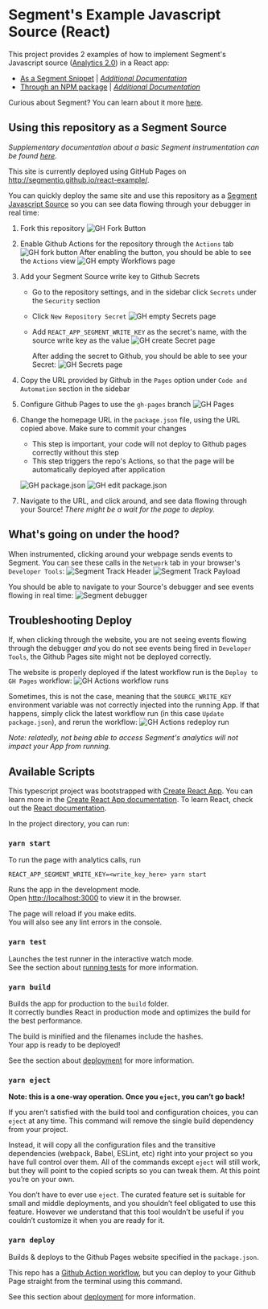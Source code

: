 # Segment's Example Javascript Source (React)

This project provides 2 examples of how to implement Segment's Javascript source ([Analytics 2.0](https://segment.com/docs/connections/sources/catalog/libraries/website/javascript/)) in a React app:

- [As a Segment Snippet](https://github.com/segmentio/react-example/tree/main/src/examples/analytics-quick-start) | _[Additional Documentation](https://segment.com/docs/connections/sources/catalog/libraries/website/javascript/quickstart/)_
- [Through an NPM package](https://github.com/segmentio/react-example/tree/main/src/examples/analytics-package) | _[Additional Documentation](https://github.com/segmentio/analytics-next#-using-as-an-npm-package)_

Curious about Segment? You can learn about it more [here](https://segment.com/docs/getting-started/).

## Using this repository as a Segment Source

_Supplementary documentation about a basic Segment instrumentation can be found [here](https://segment.com/docs/getting-started/02-simple-install/)._

This site is currently deployed using GitHub Pages on http://segmentio.github.io/react-example/.

You can quickly deploy the same site and use this repository as a [Segment Javascript Source](https://segment.com/docs/connections/sources/#website-libraries) so you can see data flowing through your debugger in real time:

1.  Fork this repository
    ![GH Fork Button](./public/readmeImages/ghForkButton.png)

2.  Enable Github Actions for the repository through the `Actions` tab
    ![GH fork button](./public/readmeImages/ghDisabledWorkflows.png)
    After enabling the button, you should be able to see the `Actions` view
    ![GH empty Workflows page](./public/readmeImages/ghEmptyWorkflows.png)

3.  Add your Segment Source write key to Github Secrets

    - Go to the repository settings, and in the sidebar click `Secrets` under the `Security` section
    - Click `New Repository Secret`
      ![GH empty Secrets page](./public/readmeImages/ghEmptySecrets.png)
    - Add `REACT_APP_SEGMENT_WRITE_KEY` as the secret's name, with the source write key as the value
      ![GH create Secret page](./public/readmeImages/ghNewSecret.png)

        After adding the secret to Github, you should be able to see your Secret:
          ![GH Secrets page](./public/readmeImages/ghSecrets.png)

4.  Copy the URL provided by Github in the `Pages` option under `Code and Automation` section in the sidebar

5.  Configure Github Pages to use the `gh-pages` branch
    ![GH Pages](./public/readmeImages/ghPages.png)

6.  Change the homepage URL in the `package.json` file, using the URL copied above. Make sure to commit your changes

    - This step is important, your code will not deploy to Github pages correctly without this step
    - This step triggers the repo's Actions, so that the page will be automatically deployed after application

    ![GH package.json](./public/readmeImages/ghPackageJson.png)
    ![GH edit package.json](./public/readmeImages/ghEditPackageJson.png)

7.  Navigate to the URL, and click around, and see data flowing through your Source! _There might be a wait for the page to deploy._

## What's going on under the hood?

When instrumented, clicking around your webpage sends events to Segment. You can see these calls in the `Network` tab in your browser's `Developer Tools`:
![Segment Track Header](./public/readmeImages/segmentTrackHeader.png)
![Segment Track Payload](./public/readmeImages/segmentTrackPayload.png)

You should be able to navigate to your Source's debugger and see events flowing in real time:
![Segment debugger](./public/readmeImages/segmentDebugger.png)

## Troubleshooting Deploy

If, when clicking through the website, you are not seeing events flowing through the debugger _and_ you do not see events being fired in `Developer Tools`, the Github Pages site might not be deployed correctly.

The website is properly deployed if the latest workflow run is the `Deploy to GH Pages` workflow:
![GH Actions workflow runs](./public/readmeImages/ghPagesDeploy.png)

Sometimes, this is not the case, meaning that the `SOURCE_WRITE_KEY` environment variable was not correctly injected into the running App. If that happens, simply click the latest workflow run (in this case `Update package.json`), and rerun the workflow:
![GH Actions redeploy run](./public/readmeImages/ghPagesRedeploy.png)

_Note: relatedly, not being able to access Segment's analytics will not impact your App from running._

## Available Scripts

This typescript project was bootstrapped with [Create React App](https://github.com/facebook/create-react-app). You can learn more in the [Create React App documentation](https://facebook.github.io/create-react-app/docs/getting-started). To learn React, check out the [React documentation](https://reactjs.org/).

In the project directory, you can run:

### `yarn start`

To run the page with analytics calls, run

```
REACT_APP_SEGMENT_WRITE_KEY=<write_key_here> yarn start
```

Runs the app in the development mode.\
Open [http://localhost:3000](http://localhost:3000) to view it in the browser.

The page will reload if you make edits.\
You will also see any lint errors in the console.

### `yarn test`

Launches the test runner in the interactive watch mode.\
See the section about [running tests](https://facebook.github.io/create-react-app/docs/running-tests) for more information.

### `yarn build`

Builds the app for production to the `build` folder.\
It correctly bundles React in production mode and optimizes the build for the best performance.

The build is minified and the filenames include the hashes.\
Your app is ready to be deployed!

See the section about [deployment](https://facebook.github.io/create-react-app/docs/deployment) for more information.

### `yarn eject`

**Note: this is a one-way operation. Once you `eject`, you can’t go back!**

If you aren’t satisfied with the build tool and configuration choices, you can `eject` at any time. This command will remove the single build dependency from your project.

Instead, it will copy all the configuration files and the transitive dependencies (webpack, Babel, ESLint, etc) right into your project so you have full control over them. All of the commands except `eject` will still work, but they will point to the copied scripts so you can tweak them. At this point you’re on your own.

You don’t have to ever use `eject`. The curated feature set is suitable for small and middle deployments, and you shouldn’t feel obligated to use this feature. However we understand that this tool wouldn’t be useful if you couldn’t customize it when you are ready for it.

### `yarn deploy`

Builds & deploys to the Github Pages website specified in the `package.json`.

This repo has a [Github Action workflow](INSERT_LINK_TO_WORKFLOW_HERE), but you can deploy to your Github Page straight from the terminal using this command.

See this section about [deployment](https://github.com/tschaub/gh-pages#deploying-with-github-actions) for more information.
